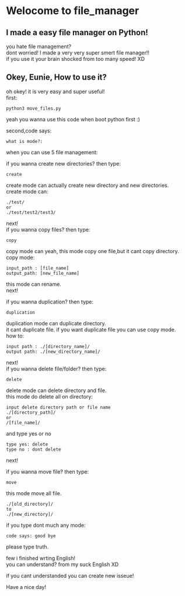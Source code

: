 # Welocome to file_manager
## I made a easy file manager on Python!
you hate file management?</br>
dont worried! I made a very very super smert file manager!!</br>
if you use it your brain shocked from too many speed! XD</br>
## Okey, Eunie, How to use it?
oh okey! it is  very easy and super useful!</br>
first:</br>
```
python3 move_files.py
```
yeah you wanna use this code when boot python first :)</br>

second,code says:</br>
```
what is mode?:
```
when you can use 5 file management:</br>

if you wanna create new directories? then type:</br>
```
create
```
create mode can actually create new directory and new directories.</br>
create mode can: </br>
```
./test/
or
./test/test2/test3/
```
next!</br>
if you wanna copy files? then type:</br>
```
copy
```
copy mode can yeah, this mode copy one file,but it cant copy directory.</br>
copy mode:</br>
```
input_path : [file_name]
output_path: [new_file_name]
```
this mode can rename.</br>
next!</br>

if you wanna duplication? then type: </br>
```
duplication
```
duplication mode can duplicate directory.</br>
it cant duplicate file. if you want duplicate file you can use copy mode.</br>
how to:</br>
```
input path : ./[directory_name]/
output path: ./[new_directory_name]/
```

next!</br>
if you wanna delete file/folder? then type:</br> 
```
delete
```
delete mode can delete directory and file.</br>
this mode do delete all on directory:</br>
```
input delete directory path or file name
./[directory_path]/
or
/[file_name]/
```
and type yes or no
```
type yes: delete
type no : dont delete 
```

next!</br>

if you wanna move file? then type:
```
move
```
this mode move all file.
```
./[old_directory]/
to
./[new_directory]/
```

if you type dont much any mode:
```
code says: good bye
```
please type truth.

few i finished wrting English!</br>
you can understand? from my suck English XD</br>

if you cant understanded you can create new isseue!</br>

Have a nice day!

